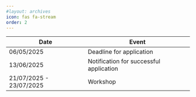 ```yaml
---
#layout: archives
icon: fas fa-stream
order: 2
---
```


| Date | Event |
|------|-------|
| 06/05/2025 | Deadline for application |
| 13/06/2025 | Notification for successful application |
| 21/07/2025 - 23/07/2025 | Workshop |